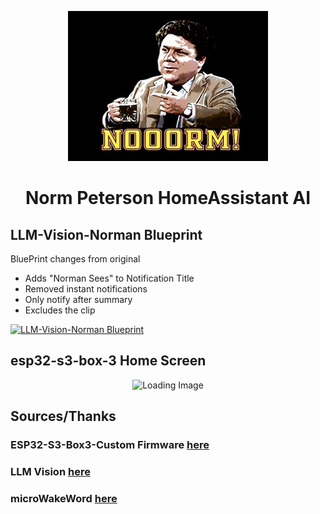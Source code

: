 <p align="center">
  <img src="https://raw.githubusercontent.com/MasterPhooey/Norm-Peterson-HomeAssistant-AI/refs/heads/main/images/loading.png" alt="Loading Image">
</p>

<h1 align="center">Norm Peterson HomeAssistant AI</h1>

## LLM-Vision-Norman Blueprint
BluePrint changes from original 
  - Adds "Norman Sees" to Notification Title
  - Removed instant notifications
  - Only notify after summary
  - Excludes the clip 

[![LLM-Vision-Norman Blueprint](https://community-assets.home-assistant.io/original/4X/1/a/1/1a129e306bc6a339cf8a2b9222553254a1909b6f.svg)](https://my.home-assistant.io/redirect/blueprint_import/?blueprint_url=https://github.com/MasterPhooey/Norm-Peterson-HomeAssistant-AI/blob/main/llm-vision-norman.yaml)

## esp32-s3-box-3 Home Screen
<p align="center">
  <img src="https://raw.githubusercontent.com/MasterPhooey/Norm-Peterson-HomeAssistant-AI/refs/heads/main/images/loading.png](https://raw.githubusercontent.com/MasterPhooey/Norm-Peterson-HomeAssistant-AI/refs/heads/main/images/home.png" alt="Loading Image">
</p>

## Sources/Thanks
### ESP32-S3-Box3-Custom Firmware [here](<https://github.com/BigBobbas/ESP32-S3-Box3-Custom-ESPHome>)
### LLM Vision [here](<https://github.com/valentinfrlch/ha-llmvision>)
### microWakeWord [here](<https://github.com/kahrendt/microWakeWord>)
